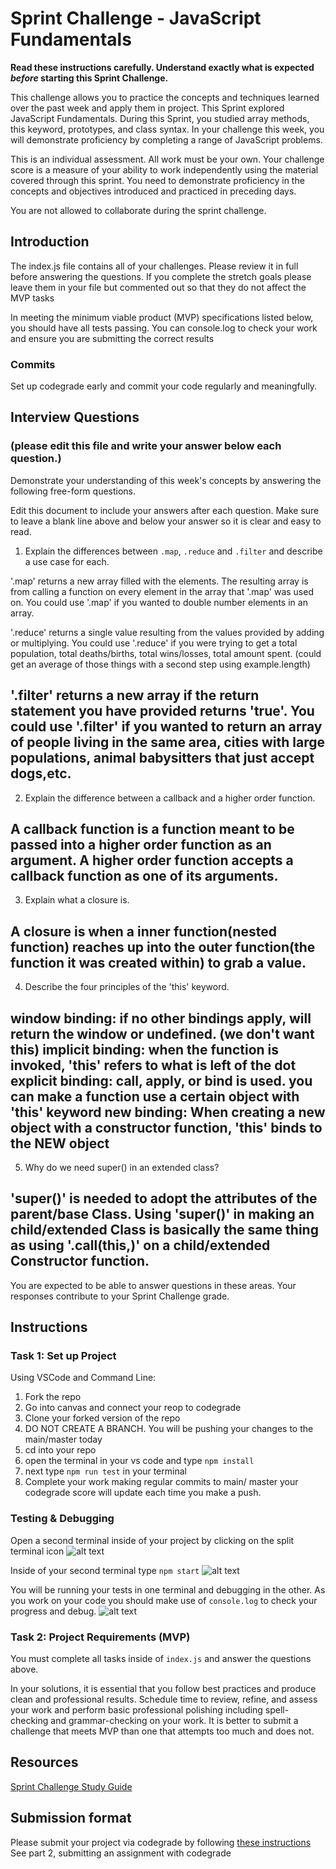 # Sprint Challenge - JavaScript Fundamentals

**Read these instructions carefully. Understand exactly what is expected _before_ starting this Sprint Challenge.**

This challenge allows you to practice the concepts and techniques learned over the past week and apply them in project. This Sprint explored JavaScript Fundamentals. During this Sprint, you studied array methods, this keyword, prototypes, and class syntax. In your challenge this week, you will demonstrate proficiency by completing a range of JavaScript problems.

This is an individual assessment. All work must be your own. Your challenge score is a measure of your ability to work independently using the material covered through this sprint. You need to demonstrate proficiency in the concepts and objectives introduced and practiced in preceding days.

You are not allowed to collaborate during the sprint challenge. 

## Introduction

The index.js file contains all of your challenges. Please review it in full before answering the questions. If you complete the stretch goals please leave them in your file but commented out so that they do not affect the MVP tasks 

In meeting the minimum viable product (MVP) specifications listed below, you should have all tests passing. You can console.log to check your work and ensure you are submitting the correct results 

### Commits

Set up codegrade early and commit your code regularly and meaningfully. 

## Interview Questions
### (please edit this file and write your answer below each question.)
Demonstrate your understanding of this week's concepts by answering the following free-form questions.

Edit this document to include your answers after each question. Make sure to leave a blank line above and below your answer so it is clear and easy to read.

1. Explain the differences between `.map`, `.reduce` and `.filter` and describe a use case for each.

'.map' returns a new array filled with the elements. The resulting array is from calling a function on every element in the array that '.map' was used on. You could use '.map' if you wanted to double number elements in an array.

'.reduce' returns a single value resulting from the values provided by adding or multiplying. You could use '.reduce' if you were trying to get a total population, total deaths/births, total wins/losses, total amount spent. (could get an average of those things with a second step using example.length)

'.filter' returns a new array if the return statement you have provided returns 'true'. You could use '.filter' if you wanted to return an array of people living in the same area, cities with large populations, animal babysitters that just accept dogs,etc.
-----------------------------------------------------------------------------------------------------------------------------------

2. Explain the difference between a callback and a higher order function.

A callback function is a function meant to be passed into a higher order function as an argument.
A higher order function accepts a callback function as one of its arguments.
-----------------------------------------------------------------------------------------------------------------------------------

3. Explain what a closure is.


A closure is when a inner function(nested function) reaches up into the outer function(the function it was created within) to grab a value.
-----------------------------------------------------------------------------------------------------------------------------------

4. Describe the four principles of the 'this' keyword.

window binding: if no other bindings apply, will return the window or undefined. (we don't want this)
implicit binding: when the function is invoked, 'this' refers to what is left of the dot
explicit binding: call, apply, or bind is used. you can make a function use a certain object with 'this' keyword
new binding: When creating a new object with a constructor function, 'this' binds to the NEW object
------------------------------------------------------------------------------------------------------------------------------------

5. Why do we need super() in an extended class?

'super()' is needed to adopt the attributes of the parent/base Class. Using 'super()' in making an child/extended Class is basically the same thing as using '.call(this,)' on a child/extended Constructor function.
-------------------------------------------------------------------------------------------------------------------------------------

You are expected to be able to answer questions in these areas. Your responses contribute to your Sprint Challenge grade. 

## Instructions

### Task 1: Set up Project

Using VSCode and Command Line:


1. Fork the repo
2. Go into canvas and connect your reop to codegrade
3. Clone your forked version of the repo
4. DO NOT CREATE A BRANCH. You will be pushing your changes to the main/master today
5. cd into your repo
6. open the terminal in your vs code and type `npm install`
7. next type `npm run test` in your terminal
8. Complete your work making regular commits to main/ master your codegrade score will update each time you make a push.


### Testing & Debugging

Open a second terminal inside of your project by clicking on the split terminal icon
![alt text](assets/split_terminal.png "Split Terminal")

Inside of your second terminal type `npm start` 
![alt text](assets/npm_start.png "type npm start")

You will be running your tests in one terminal and debugging in the other. As you work on your code you should make use of `console.log` to check your progress and debug.
![alt text](assets/tests_debug_terminal_final.png "your terminal should look like this")

### Task 2: Project Requirements (MVP)

You must complete all tasks inside of `index.js` and answer the questions above.

In your solutions, it is essential that you follow best practices and produce clean and professional results. Schedule time to review, refine, and assess your work and perform basic professional polishing including spell-checking and grammar-checking on your work. It is better to submit a challenge that meets MVP than one that attempts too much and does not.

## Resources
 
 [Sprint Challenge Study Guide](https://www.notion.so/bloomtech/Unit-1-Sprint-3-Study-Guide-033a9a00659a4ef98c12eb97e49a6110)

## Submission format

Please submit your project via codegrade by following [these instructions](https://notion.so.bloomtech.BloomTech-Git-Flow-Step-by-step-269f68ae3bf64eb689a8328715a179f9) See part 2, submitting an assignment with codegrade
